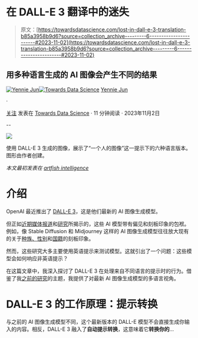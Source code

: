 # 在 DALL-E 3 翻译中的迷失

> 原文：[https://towardsdatascience.com/lost-in-dall-e-3-translation-b85a3958b9d6?source=collection_archive---------6-----------------------#2023-11-02](https://towardsdatascience.com/lost-in-dall-e-3-translation-b85a3958b9d6?source=collection_archive---------6-----------------------#2023-11-02)

## 用多种语言生成的 AI 图像会产生不同的结果

[](https://medium.com/@artfish?source=post_page-----b85a3958b9d6--------------------------------)[![Yennie Jun](../Images/b635e965f21c3d55833269e12e861322.png)](https://medium.com/@artfish?source=post_page-----b85a3958b9d6--------------------------------)[](https://towardsdatascience.com/?source=post_page-----b85a3958b9d6--------------------------------)[![Towards Data Science](../Images/a6ff2676ffcc0c7aad8aaf1d79379785.png)](https://towardsdatascience.com/?source=post_page-----b85a3958b9d6--------------------------------) [Yennie Jun](https://medium.com/@artfish?source=post_page-----b85a3958b9d6--------------------------------)

·

[关注](https://medium.com/m/signin?actionUrl=https%3A%2F%2Fmedium.com%2F_%2Fsubscribe%2Fuser%2F12ca1ab81192&operation=register&redirect=https%3A%2F%2Ftowardsdatascience.com%2Flost-in-dall-e-3-translation-b85a3958b9d6&user=Yennie+Jun&userId=12ca1ab81192&source=post_page-12ca1ab81192----b85a3958b9d6---------------------post_header-----------) 发表在 [Towards Data Science](https://towardsdatascience.com/?source=post_page-----b85a3958b9d6--------------------------------) · 11 分钟阅读 · 2023年11月2日

--

[](https://medium.com/m/signin?actionUrl=https%3A%2F%2Fmedium.com%2F_%2Fbookmark%2Fp%2Fb85a3958b9d6&operation=register&redirect=https%3A%2F%2Ftowardsdatascience.com%2Flost-in-dall-e-3-translation-b85a3958b9d6&source=-----b85a3958b9d6---------------------bookmark_footer-----------)![](../Images/77d913b783ec6e95f9ffeecc49a33bca.png)

使用 DALL-E 3 生成的图像，展示了“一个人的图像”这一提示下的六种语言版本。图形由作者创建。

*本文最初发表在* [*artfish intelligence*](https://www.artfish.ai/p/lost-in-dalle3-translation)

# 介绍

OpenAI 最近推出了 [DALL-E 3](https://openai.com/blog/dall-e-3-is-now-available-in-chatgpt-plus-and-enterprise)，这是他们最新的 AI 图像生成模型。

但正如[近期媒体报道](https://restofworld.org/2023/ai-image-stereotypes/)和[研究](https://arxiv.org/abs/2303.11408)所揭示的，这些 AI 模型带有偏见和刻板印象的包袱。例如，像 Stable Diffusion 和 Midjourney 这样的 AI 图像生成模型往往放大现有的关于[种族、性别](https://www.bloomberg.com/graphics/2023-generative-ai-bias/)和[国籍](https://restofworld.org/2023/ai-image-stereotypes/)的刻板印象。

然而，这些研究大多主要使用英语提示来测试模型。这就引出了一个问题：这些模型会如何响应非英语提示？

在这篇文章中，我深入探讨了 DALL-E 3 在处理来自不同语言的提示时的行为。借鉴了我[之前的研究](https://www.artfish.ai/p/all-languages-are-not-created-tokenized)的主题，我提供了对最新 AI 图像生成模型的多语言视角。

# DALL-E 3 的工作原理：提示转换

与之前的 AI 图像生成模型不同，这个最新版本的 DALL-E 模型不会直接生成你输入的内容。相反，DALL-E 3 融入了**自动提示转换**，这意味着它**转换你的**…
